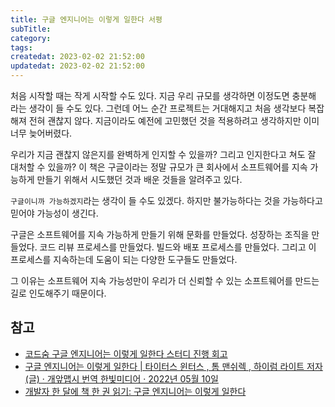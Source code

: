 ```yaml
---
title: 구글 엔지니어는 이렇게 일한다 서평
subTitle:
category:
tags:
createdat: 2023-02-02 21:52:00
updatedat: 2023-02-02 21:52:00
---
```


처음 시작할 때는 작게 시작할 수도 있다. 지금 우리 규모를 생각하면 이정도면 충분해 라는 생각이 들 수도 있다.
그런데 어느 순간 프로젝트는 거대해지고 처음 생각보다 복잡해져 전혀 괜찮지 않다.
지금이라도 예전에 고민했던 것을 적용하려고 생각하지만 이미 너무 늦어버렸다.  

우리가 지금 괜찮지 않은지를 완벽하게 인지할 수 있을까? 그리고 인지한다고 쳐도 잘 대처할 수 있을까?
이 책은 구글이라는 정말 규모가 큰 회사에서 소프트웨어를 지속 가능하게 만들기
위해서 시도했던 것과 배운 것들을 알려주고 있다.  

`구글이니까 가능하겠지`라는 생각이 들 수도 있겠다. 하지만 불가능하다는 것을
가능하다고 믿어야 가능성이 생긴다.  

구글은 소프트웨어를 지속 가능하게 만들기 위해 문화를 만들었다. 성장하는 조직을
만들었다. 코드 리뷰 프로세스를 만들었다. 빌드와 배포 프로세스를 만들었다. 그리고
이 프로세스를 지속하는데 도움이 되는 다양한 도구들도 만들었다.  

그 이유는 소프트웨어 지속 가능성만이 우리가 더 신뢰할 수 있는 소프트웨어를
만드는 길로 인도해주기 때문이다.

## 참고

* [코드숨 구글 엔지니어는 이렇게 일한다 스터디 진행 회고](https://hannut91.github.io/retrospective/codesoom/software-engineering-at-google)
* [구글 엔지니어는 이렇게 일한다 \| 타이터스 윈터스 , 톰 맨쉬렉 , 하이럼 라이트 저자(글) · 개앞맵시 번역 한빛미디어 · 2022년 05월 10일](https://product.kyobobook.co.kr/detail/S000061352347)
* [개발자 한 달에 책 한 권 읽기: 구글 엔지니어는 이렇게 일한다](https://hannut91.github.io/retrospective/reading-books/software-engineering-at-google)
